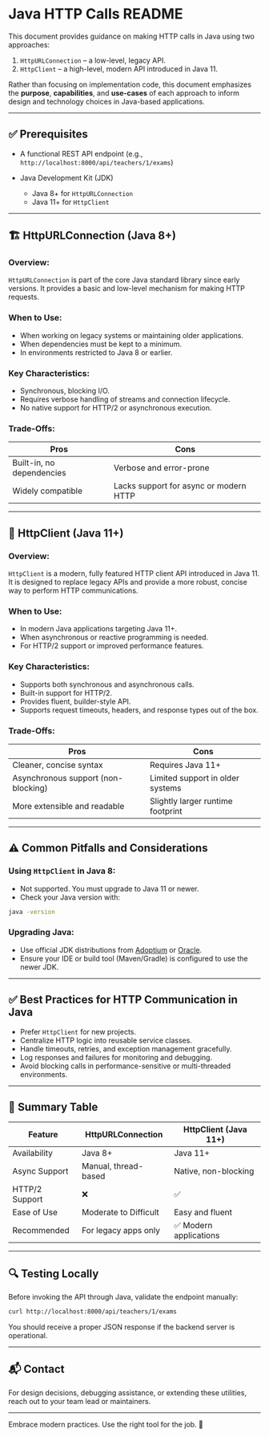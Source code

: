 # Java HTTP Calls README

This document provides guidance on making HTTP calls in Java using two approaches:

1. `HttpURLConnection` – a low-level, legacy API.
2. `HttpClient` – a high-level, modern API introduced in Java 11.

Rather than focusing on implementation code, this document emphasizes the **purpose**, **capabilities**, and **use-cases** of each approach to inform design and technology choices in Java-based applications.

---

## ✅ Prerequisites

* A functional REST API endpoint (e.g., `http://localhost:8000/api/teachers/1/exams`)
* Java Development Kit (JDK)

    * Java 8+ for `HttpURLConnection`
    * Java 11+ for `HttpClient`

---

## 🏗 HttpURLConnection (Java 8+)

### Overview:

`HttpURLConnection` is part of the core Java standard library since early versions. It provides a basic and low-level mechanism for making HTTP requests.

### When to Use:

* When working on legacy systems or maintaining older applications.
* When dependencies must be kept to a minimum.
* In environments restricted to Java 8 or earlier.

### Key Characteristics:

* Synchronous, blocking I/O.
* Requires verbose handling of streams and connection lifecycle.
* No native support for HTTP/2 or asynchronous execution.

### Trade-Offs:

| Pros                      | Cons                                   |
| ------------------------- | -------------------------------------- |
| Built-in, no dependencies | Verbose and error-prone                |
| Widely compatible         | Lacks support for async or modern HTTP |

---

## 🚀 HttpClient (Java 11+)

### Overview:

`HttpClient` is a modern, fully featured HTTP client API introduced in Java 11. It is designed to replace legacy APIs and provide a more robust, concise way to perform HTTP communications.

### When to Use:

* In modern Java applications targeting Java 11+.
* When asynchronous or reactive programming is needed.
* For HTTP/2 support or improved performance features.

### Key Characteristics:

* Supports both synchronous and asynchronous calls.
* Built-in support for HTTP/2.
* Provides fluent, builder-style API.
* Supports request timeouts, headers, and response types out of the box.

### Trade-Offs:

| Pros                                | Cons                              |
| ----------------------------------- | --------------------------------- |
| Cleaner, concise syntax             | Requires Java 11+                 |
| Asynchronous support (non-blocking) | Limited support in older systems  |
| More extensible and readable        | Slightly larger runtime footprint |

---

## ⚠ Common Pitfalls and Considerations

### Using `HttpClient` in Java 8:

* Not supported. You must upgrade to Java 11 or newer.
* Check your Java version with:

```sh
java -version
```

### Upgrading Java:

* Use official JDK distributions from [Adoptium](https://adoptium.net) or [Oracle](https://www.oracle.com/java/technologies/javase-downloads.html).
* Ensure your IDE or build tool (Maven/Gradle) is configured to use the newer JDK.

---

## ✅ Best Practices for HTTP Communication in Java

* Prefer `HttpClient` for new projects.
* Centralize HTTP logic into reusable service classes.
* Handle timeouts, retries, and exception management gracefully.
* Log responses and failures for monitoring and debugging.
* Avoid blocking calls in performance-sensitive or multi-threaded environments.

---

## 📌 Summary Table

| Feature        | HttpURLConnection     | HttpClient (Java 11+) |
| -------------- | --------------------- | --------------------- |
| Availability   | Java 8+               | Java 11+              |
| Async Support  | Manual, thread-based  | Native, non-blocking  |
| HTTP/2 Support | ❌                     | ✅                     |
| Ease of Use    | Moderate to Difficult | Easy and fluent       |
| Recommended    | For legacy apps only  | ✅ Modern applications |

---

## 🔍 Testing Locally

Before invoking the API through Java, validate the endpoint manually:

```sh
curl http://localhost:8000/api/teachers/1/exams
```

You should receive a proper JSON response if the backend server is operational.

---

## 📬 Contact

For design decisions, debugging assistance, or extending these utilities, reach out to your team lead or maintainers.

---

Embrace modern practices. Use the right tool for the job. 🚀

